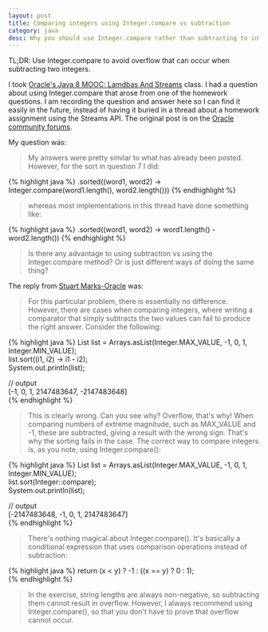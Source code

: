```yaml
---
layout: post
title: Comparing integers using Integer.compare vs subtraction
category: java
desc: Why you should use Integer.compare rather than subtracting to integers when comparing values
---
```


TL;DR: Use Integer.compare to avoid overflow that can occur when subtracting two integers.

I took [Oracle's Java 8 MOOC: Lamdbas And Streams](https://apexapps.oracle.com/pls/apex/f?p=44785:145:0::::P145_EVENT_ID,P145_PREV_PAGE:4887,143) class.  I had a question about using Integer.compare that arose from one of the homework questions.  I am recording the question and answer here so I can find it easily in the future, instead of having it buried in a thread about a homework assignment using the Streams API.  The original post is on the [Oracle community forums](https://community.oracle.com/message/13227819#13227819).

My question was:

> My answers were pretty similar to what has already been posted.  However, for the sort in question 7 I did:

{% highlight java %}
 .sorted((word1, word2) -> Integer.compare(word1.length(), word2.length()))
{% endhighlight %}

> whereas most implementations in this thread have done something like:

{% highlight java %}
 .sorted((word1, word2) -> word1.length() - word2.length())
{% endhighlight %}
>
> Is there any advantage to using subtraction vs using the Integer.compare method?  Or is just different ways of doing the same thing?

The reply from [Stuart Marks-Oracle](https://community.oracle.com/people/Stuart%20Marks-Oracle?customTheme=otn) was:

>For this particular problem, there is essentially no difference. However, there are cases when comparing integers, where writing a comparator that simply subtracts the two values can fail to produce the right answer. Consider the following:
>

{% highlight java %}
List<Integer> list = Arrays.asList(Integer.MAX_VALUE, -1, 0, 1, Integer.MIN_VALUE);  
list.sort((i1, i2) -> i1 - i2);  
System.out.println(list);  
  
// output  
[-1, 0, 1, 2147483647, -2147483648]  
{% endhighlight %}

>
> This is clearly wrong. Can you see why? Overflow, that's why! When comparing numbers of extreme magnitude, such as MAX_VALUE and -1, these are subtracted, giving a result with the wrong sign. That's why the sorting fails in the case. The correct way to compare integers is, as you note, using Integer.compare():
>

{% highlight java %}
List<Integer> list = Arrays.asList(Integer.MAX_VALUE, -1, 0, 1, Integer.MIN_VALUE);  
list.sort(Integer::compare);  
System.out.println(list);  
  
// output       
[-2147483648, -1, 0, 1, 2147483647]  
 {% endhighlight %} 

> There's nothing magical about Integer.compare(). It's basically a conditional expression that uses comparison operations instead of subtraction:
>
{% highlight java %}
	return (x < y) ? -1 : ((x == y) ? 0 : 1);  
{% endhighlight %}

>
> In the exercise, string lengths are always non-negative, so subtracting them cannot result in overflow. However, I always recommend using Integer.compare(), so that you don't have to prove that overflow cannot occur.




